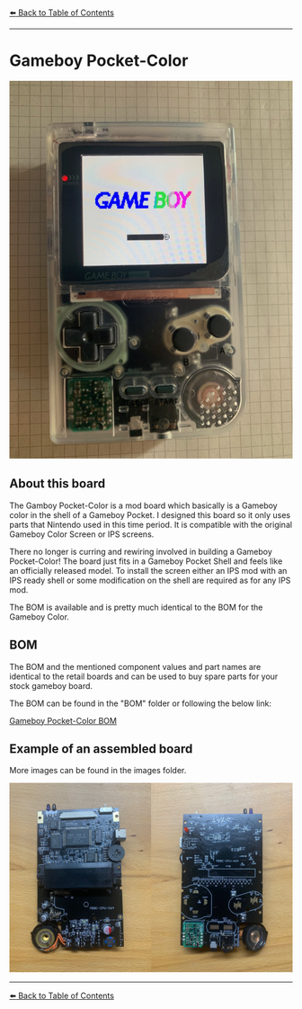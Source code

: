 [:arrow_left: Back to Table of Contents](/../../)

---

# Gameboy Pocket-Color

![](/Pocket-Color/Images/IMG_0426.JPG) 

## About this board
The Gamboy Pocket-Color is a mod board which basically is a Gameboy color in the shell of a Gameboy Pocket.
I designed this board so it only uses parts that Nintendo used in this time period. It is compatible with the original Gameboy Color Screen or IPS screens.

There no longer is curring and rewiring involved in building a Gameboy Pocket-Color!
The board just fits in a Gameboy Pocket Shell and feels like an officially released model.
To install the screen either an IPS mod with an IPS ready shell or some modification on the shell are required as for any IPS mod.

The BOM is available and is pretty much identical to the BOM for the Gameboy Color.

## BOM
The BOM and the mentioned component values and part names are identical to the retail boards and can be used to buy spare parts for your stock gameboy board.

The BOM can be found in the "BOM" folder or following the below link:

[Gameboy Pocket-Color BOM](/Pocket-Color/BOM/BOM_MGBC.xlsx)

## Example of an assembled board
More images can be found in the images folder.

![](/Pocket-Color/Images/Pocket_Color_Boards.jpg) 

---
[:arrow_left: Back to Table of Contents](/../../)
